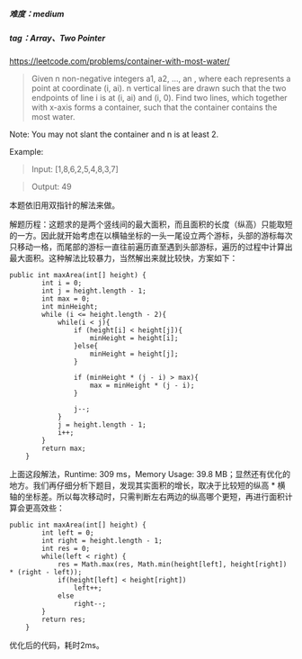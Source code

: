 
##### 难度：medium
##### tag：Array、Two Pointer
https://leetcode.com/problems/container-with-most-water/

> Given n non-negative integers a1, a2, ..., an , where each represents a point at coordinate (i, ai). n vertical lines are drawn such that the two endpoints of line i is at (i, ai) and (i, 0). Find two lines, which together with x-axis forms a container, such that the container contains the most water.

Note: You may not slant the container and n is at least 2.

Example:

> Input: [1,8,6,2,5,4,8,3,7]

> Output: 49

本题依旧用双指针的解法来做。

解题历程：这题求的是两个竖线间的最大面积，而且面积的长度（纵高）只能取短的一方。因此就开始考虑在以横轴坐标的一头一尾设立两个游标，头部的游标每次只移动一格，而尾部的游标一直往前遍历直至遇到头部游标，遍历的过程中计算出最大面积。这种解法比较暴力，当然解出来就比较快，方案如下：

```
public int maxArea(int[] height) {
        int i = 0;
        int j = height.length - 1;
        int max = 0;
        int minHeight;
        while (i <= height.length - 2){
            while(i < j){
                if (height[i] < height[j]){
                    minHeight = height[i];
                }else{
                    minHeight = height[j];
                }

                if (minHeight * (j - i) > max){
                    max = minHeight * (j - i);
                }

                j--;
            }
            j = height.length - 1;
            i++;
        }
        return max;
    }
```

上面这段解法，Runtime: 309 ms，Memory Usage: 39.8 MB；显然还有优化的地方。我们再仔细分析下题目，发现其实面积的增长，取决于比较短的纵高 * 横轴的坐标差。所以每次移动时，只需判断左右两边的纵高哪个更短，再进行面积计算会更高效些：
```
public int maxArea(int[] height) {
        int left = 0;
        int right = height.length - 1;
        int res = 0;
        while(left < right) {
            res = Math.max(res, Math.min(height[left], height[right]) * (right - left));
            if(height[left] < height[right])
                left++;
            else
                right--;
        }
        return res;
    }
```

优化后的代码，耗时2ms。
